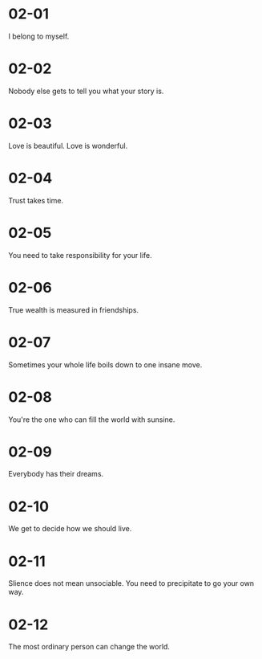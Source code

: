 # 02-01

I belong to myself.

# 02-02

Nobody else gets to tell you what your story is.

# 02-03

Love is beautiful. Love is wonderful.

# 02-04

Trust takes time.

# 02-05

You need to take responsibility for your life.

# 02-06

True wealth is measured in friendships.

# 02-07

Sometimes your whole life boils down to one insane move.

# 02-08

You're the one who can fill the world with sunsine.

# 02-09

Everybody has their dreams.

# 02-10

We get to decide how we should live.

# 02-11

Slience does not mean unsociable. You need to precipitate to go your own way.

# 02-12

The most ordinary person can change the world.
